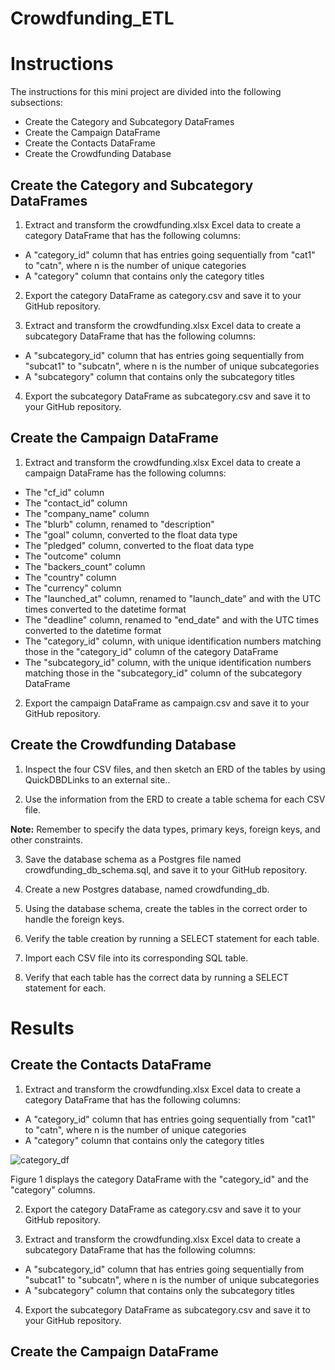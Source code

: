 # Crowdfunding_ETL
# Instructions
The instructions for this mini project are divided into the following subsections:

 - Create the Category and Subcategory DataFrames
 - Create the Campaign DataFrame
 - Create the Contacts DataFrame
 - Create the Crowdfunding Database

## Create the Category and Subcategory DataFrames
1. Extract and transform the crowdfunding.xlsx Excel data to create a category DataFrame that has the following columns:

 - A "category_id" column that has entries going sequentially from "cat1" to "catn", where n is the number of unique categories
 - A "category" column that contains only the category titles

2. Export the category DataFrame as category.csv and save it to your GitHub repository.

3. Extract and transform the crowdfunding.xlsx Excel data to create a subcategory DataFrame that has the following columns:

 - A "subcategory_id" column that has entries going sequentially from "subcat1" to "subcatn", where n is the number of unique subcategories
 - A "subcategory" column that contains only the subcategory titles

4. Export the subcategory DataFrame as subcategory.csv and save it to your GitHub repository.

## Create the Campaign DataFrame
1. Extract and transform the crowdfunding.xlsx Excel data to create a campaign DataFrame has the following columns:

 - The "cf_id" column
 - The "contact_id" column
 - The "company_name" column
 - The "blurb" column, renamed to "description"
 - The "goal" column, converted to the float data type
 - The "pledged" column, converted to the float data type
 - The "outcome" column
 - The "backers_count" column
 - The "country" column
 - The "currency" column
 - The "launched_at" column, renamed to "launch_date" and with the UTC times converted to the datetime format
 - The "deadline" column, renamed to "end_date" and with the UTC times converted to the datetime format
 - The "category_id" column, with unique identification numbers matching those in the "category_id" column of the category DataFrame
 - The "subcategory_id" column, with the unique identification numbers matching those in the "subcategory_id" column of the subcategory DataFrame

2. Export the campaign DataFrame as campaign.csv and save it to your GitHub repository.

## Create the Crowdfunding Database
1. Inspect the four CSV files, and then sketch an ERD of the tables by using QuickDBDLinks to an external site..

2. Use the information from the ERD to create a table schema for each CSV file.

**Note:** Remember to specify the data types, primary keys, foreign keys, and other constraints.

3. Save the database schema as a Postgres file named crowdfunding_db_schema.sql, and save it to your GitHub repository.

4. Create a new Postgres database, named crowdfunding_db.

5. Using the database schema, create the tables in the correct order to handle the foreign keys.

6. Verify the table creation by running a SELECT statement for each table.

7. Import each CSV file into its corresponding SQL table.

8. Verify that each table has the correct data by running a SELECT statement for each.

# Results
## Create the Contacts DataFrame
1. Extract and transform the crowdfunding.xlsx Excel data to create a category DataFrame that has the following columns:

 - A "category_id" column that has entries going sequentially from "cat1" to "catn", where n is the number of unique categories
 - A "category" column that contains only the category titles

![category_df](https://github.com/sazhu809/Project2_Crowdfunding_ETL/blob/main/Project_files/Results/category_df.png)

Figure 1 displays the category DataFrame with the "category_id" and the "category" columns.

2. Export the category DataFrame as category.csv and save it to your GitHub repository.

3. Extract and transform the crowdfunding.xlsx Excel data to create a subcategory DataFrame that has the following columns:

 - A "subcategory_id" column that has entries going sequentially from "subcat1" to "subcatn", where n is the number of unique subcategories
 - A "subcategory" column that contains only the subcategory titles

4. Export the subcategory DataFrame as subcategory.csv and save it to your GitHub repository.

## Create the Campaign DataFrame
